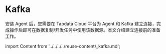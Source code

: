 # Kafka

安装 Agent 后，您需要在 Tapdata Cloud 平台为 Agent 和 Kafka 建立连接，完成操作后即可在数据复制/开发任务中使用该数据源。本文介绍建立连接前的准备工作。

import Content from '../../../../reuse-content/_kafka.md';

<Content />
